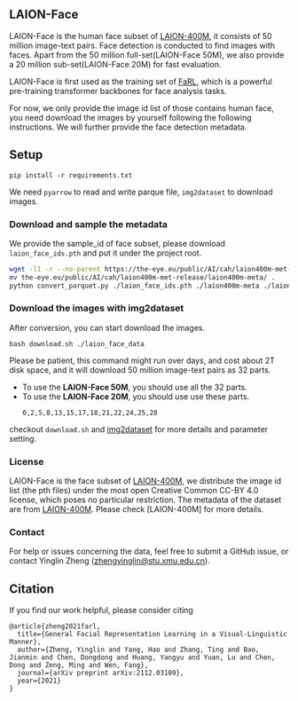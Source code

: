 ## LAION-Face

LAION-Face is the human face subset of [LAION-400M](https://laion.ai/laion-400-open-dataset/), it consists of 50 million image-text pairs. Face detection is conducted to find images with faces. Apart from the 50 million full-set(LAION-Face 50M), we also provide a 20 million sub-set(LAION-Face 20M) for fast evaluation. 

LAION-Face is first used as the training set of [FaRL](https://github.com/FacePerceiver/FaRL), which is a powerful pre-training transformer backbones for face analysis tasks.

For now, we only provide the image id list of those contains human face, you need download the images by yourself following the following instructions. We will further provide the face detection metadata.

## Setup
```
pip install -r requirements.txt
```
We need `pyarrow` to read and write parque file, `img2dataset` to download images.

### Download and sample the metadata

We provide the sample_id of face subset, please download `laion_face_ids.pth` and put it under the project root.

```bash
wget -l1 -r --no-parent https://the-eye.eu/public/AI/cah/laion400m-met-release/laion400m-meta/
mv the-eye.eu/public/AI/cah/laion400m-met-release/laion400m-meta/ .
python convert_parquet.py ./laion_face_ids.pth ./laion400m-meta ./laion_face_meta
```

### Download the images with img2dataset
After conversion, you can start download the images.

```
bash download.sh ./laion_face_data
```

Please be patient, this command might run over days, and cost about 2T disk space, and it will download 50 million image-text pairs as 32 parts.

- To use the **LAION-Face 50M**, you should use all the 32 parts.
- To use the **LAION-Face 20M**, you should use use these parts.
    ```
    0,2,5,8,13,15,17,18,21,22,24,25,28
    ```

checkout `download.sh` and [img2dataset](https://github.com/rom1504/img2dataset) for more details and parameter setting.



### License
LAION-Face is the face subset of [LAION-400M](https://laion.ai/blog/laion-400-open-dataset), we distribute the image id list (the pth files) under the most open Creative Common CC-BY 4.0 license, which poses no particular restriction. The metadata of the dataset are from [LAION-400M](https://laion.ai/blog/laion-400-open-dataset). Please check [LAION-400M] for more details.


### Contact 
For help or issues concerning the data, feel free to submit a GitHub issue, or contact Yinglin Zheng (zhengyinglin@stu.xmu.edu.cn).

## Citation

If you find our work helpful, please consider citing 
```
@article{zheng2021farl,
  title={General Facial Representation Learning in a Visual-Linguistic Manner},
  author={Zheng, Yinglin and Yang, Hao and Zhang, Ting and Bao, Jianmin and Chen, Dongdong and Huang, Yangyu and Yuan, Lu and Chen, Dong and Zeng, Ming and Wen, Fang},
  journal={arXiv preprint arXiv:2112.03109},
  year={2021}
}
```